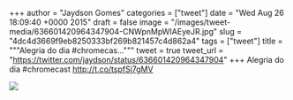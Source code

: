 
+++
author = "Jaydson Gomes"
categories = ["tweet"]
date = "Wed Aug 26 18:09:40 +0000 2015"
draft = false
image = "/images/tweet-media/636601420964347904-CNWpnMpWIAEyeJR.jpg"
slug = "4dc4d3669f9eb8250333bf269b821457c4d862a4"
tags = ["tweet"]
title = """Alegria do dia #chromecas..."""
tweet = true
tweet_url = "https://twitter.com/jaydson/status/636601420964347904"
+++
Alegria do dia #chromecast http://t.co/tspfSj7gMV

![](/images/tweet-media/636601420964347904-CNWpnMpWIAEyeJR.jpg)